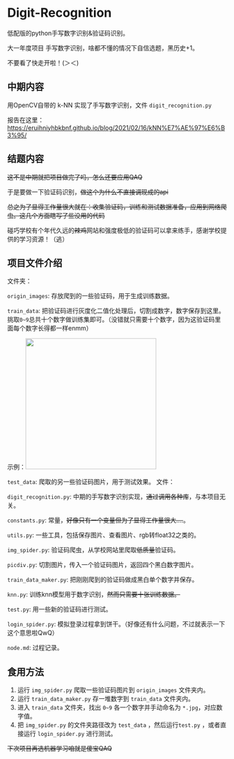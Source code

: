 # Digit-Recognition

低配版的python手写数字识别\&验证码识别。

大一年度项目 手写数字识别，啥都不懂的情况下自信选题，黑历史+1。

不要看了快走开啦！(＞＜)

## 中期内容

用OpenCV自带的 k-NN 实现了手写数字识别，文件 `digit_recognition.py`

报告在这里：https://eruihniyhbkbnf.github.io/blog/2021/02/16/kNN%E7%AE%97%E6%B3%95/

## 结题内容

~~这不是中期就把项目做完了吗，怎么还要应用QAQ~~

于是要做一下验证码识别，~~做这个为什么不直接调现成的api~~

~~总之为了显得工作量很大就在：收集验证码，训练和测试数据准备，应用到网络爬虫。这几个方面瞎写了些没用的代码~~

碰巧学校有个年代久远的~~辣鸡~~网站和强度极低的验证码可以拿来练手，感谢学校提供的学习资源！（逃）

## 项目文件介绍

文件夹：

`origin_images`: 存放爬到的一些验证码，用于生成训练数据。

`train_data`: 把验证码进行灰度化二值化处理后，切割成数字，数字保存到这里。挑取`0~9`总共十个数字做训练集即可。（没错就只需要十个数字，因为这验证码里面每个数字长得都一样enmm）

示例：<img src="https://cdn.jsdelivr.net/gh/ERUIHNIYHBKBNF/picapica@main/ml-for-annual-project/2021092801.508hy4wuhwo0.png" width="300px">

`test_data`: 爬取的另一些验证码图片，用于测试效果。
文件：

`digit_recognition.py`: 中期的手写数字识别实现，~~通过调用各种库~~，与本项目无关。

`constants.py`: 常量，~~好像只有一个变量但为了显得工作量很大....~~。

`utils.py`: 一些工具，包括保存图片、查看图片、rgb转float32之类的。

`img_spider.py`: 验证码爬虫，从学校网站里爬取~~低质量~~验证码。

`picdiv.py`: 切割图片，传入一个验证码图片，返回四个黑白数字图片。

`train_data_maker.py`: 把刚刚爬到的验证码做成黑白单个数字并保存。

`knn.py`: 训练knn模型用于数字识别，~~然而只需要十张训练数据。~~

`test.py`: 用一些新的验证码进行测试。

`login_spider.py`: 模拟登录过程拿到饼干。（好像还有什么问题，不过就表示一下这个意思啦QwQ）

`node.md`: 过程记录。

## 食用方法

1. 运行 `img_spider.py` 爬取一些验证码图片到 `origin_images` 文件夹内。
2. 运行 `train_data_maker.py` 存一堆数字到 `train_data` 文件夹内。
3. 进入 `train_data` 文件夹，找出 `0~9` 各一个数字并手动命名为 `*.jpg`，对应数字值。
4. 把 `img_spider.py` 的文件夹路径改为 `test_data` ，然后运行`test.py` ，或者直接运行 `login_spider.py` 进行测试。

~~下次项目再选机器学习咱就是傻宝QAQ~~

